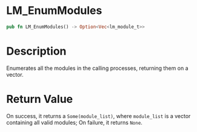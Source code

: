 # LM_EnumModules

```rust
pub fn LM_EnumModules() -> Option<Vec<lm_module_t>>
```

# Description

Enumerates all the modules in the calling processes, returning them on a vector.

#  Return Value

On success, it returns a `Some(module_list)`, where `module_list` is a vector containing all valid modules; On failure, it returns `None`.

